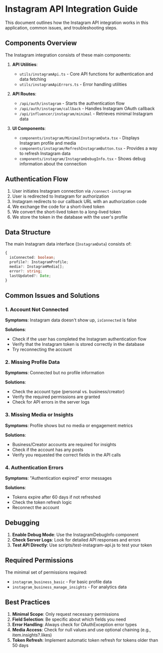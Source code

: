 # Instagram API Integration Guide

This document outlines how the Instagram API integration works in this application, common issues, and troubleshooting steps.

## Components Overview

The Instagram integration consists of these main components:

1. **API Utilities**:
   - `utils/instagramApi.ts` - Core API functions for authentication and data fetching
   - `utils/instagramApiErrors.ts` - Error handling utilities

2. **API Routes**:
   - `/api/auth/instagram` - Starts the authentication flow
   - `/api/auth/instagram/callback` - Handles Instagram OAuth callback
   - `/api/influencer/instagram/minimal` - Retrieves minimal Instagram data

3. **UI Components**:
   - `components/instagram/MinimalInstagramData.tsx` - Displays Instagram profile and media
   - `components/instagram/RefreshInstagramButton.tsx` - Provides a way to refresh Instagram data
   - `components/instagram/InstagramDebugInfo.tsx` - Shows debug information about the connection

## Authentication Flow

1. User initiates Instagram connection via `/connect-instagram`
2. User is redirected to Instagram for authorization
3. Instagram redirects to our callback URL with an authorization code
4. We exchange the code for a short-lived token
5. We convert the short-lived token to a long-lived token
6. We store the token in the database with the user's profile

## Data Structure

The main Instagram data interface (`InstagramData`) consists of:

```typescript
{
  isConnected: boolean;
  profile?: InstagramProfile;
  media?: InstagramMedia[];
  error?: string;
  lastUpdated?: Date;
}
```

## Common Issues and Solutions

### 1. Account Not Connected

**Symptoms**: Instagram data doesn't show up, `isConnected` is false

**Solutions**:
- Check if the user has completed the Instagram authentication flow
- Verify that the Instagram token is stored correctly in the database
- Try reconnecting the account

### 2. Missing Profile Data

**Symptoms**: Connected but no profile information

**Solutions**:
- Check the account type (personal vs. business/creator)
- Verify the required permissions are granted
- Check for API errors in the server logs

### 3. Missing Media or Insights

**Symptoms**: Profile shows but no media or engagement metrics

**Solutions**:
- Business/Creator accounts are required for insights
- Check if the account has any posts
- Verify you requested the correct fields in the API calls

### 4. Authentication Errors

**Symptoms**: "Authentication expired" error messages

**Solutions**:
- Tokens expire after 60 days if not refreshed
- Check the token refresh logic
- Reconnect the account

## Debugging

1. **Enable Debug Mode**: Use the InstagramDebugInfo component
2. **Check Server Logs**: Look for detailed API responses and errors
3. **Test API Directly**: Use scripts/test-instagram-api.js to test your token

## Required Permissions

The minimal set of permissions required:
- `instagram_business_basic` - For basic profile data
- `instagram_business_manage_insights` - For analytics data

## Best Practices

1. **Minimal Scope**: Only request necessary permissions
2. **Field Selection**: Be specific about which fields you need
3. **Error Handling**: Always check for OAuthException error types
4. **Media Access**: Check for null values and use optional chaining (e.g., item.insights?.likes)
5. **Token Refresh**: Implement automatic token refresh for tokens older than 50 days 